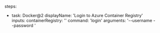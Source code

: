 steps:
- task: Docker@2
  displayName: 'Login to Azure Container Registry'
  inputs:
    containerRegistry: '<registry>'
    command: 'login'
    arguments: '--username <username> --password <password>'
